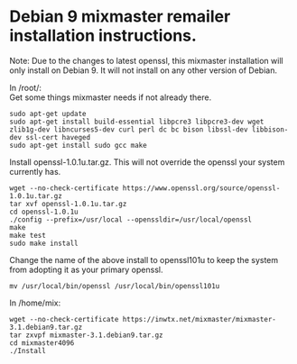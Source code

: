 # Debian 9 mixmaster remailer installation instructions.

Note: Due to the changes to latest openssl, this mixmaster installation will only install on Debian 9.  It will not install on any other version of Debian.

In /root/:  
Get some things mixmaster needs if not already there.
```
sudo apt-get update
sudo apt-get install build-essential libpcre3 libpcre3-dev wget zlib1g-dev libncurses5-dev curl perl dc bc bison libssl-dev libbison-dev ssl-cert haveged
sudo apt-get install sudo gcc make
```
Install openssl-1.0.1u.tar.gz. This will not override the openssl your system currently has.
```
wget --no-check-certificate https://www.openssl.org/source/openssl-1.0.1u.tar.gz
tar xvf openssl-1.0.1u.tar.gz
cd openssl-1.0.1u
./config --prefix=/usr/local --openssldir=/usr/local/openssl
make
make test
sudo make install
```
Change the name of the above install to openssl101u to keep the system from adopting it as your primary openssl.
```
mv /usr/local/bin/openssl /usr/local/bin/openssl101u
```
In /home/mix:
```
wget --no-check-certificate https://inwtx.net/mixmaster/mixmaster-3.1.debian9.tar.gz
tar zxvpf mixmaster-3.1.debian9.tar.gz
cd mixmaster4096
./Install
```

